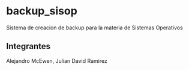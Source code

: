 # backup_sisop
Sistema de creacion de backup para la materia de Sistemas Operativos

## Integrantes
Alejandro McEwen, Julian David Ramirez
